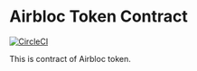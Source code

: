 Airbloc Token Contract
===================

[![CircleCI](https://circleci.com/gh/airbloc/token.svg?style=svg)](https://circleci.com/gh/airbloc/token)

This is contract of Airbloc token.

